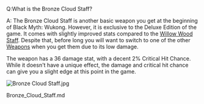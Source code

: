 Q:What is the Bronze Cloud Staff?

A:
The Bronze Cloud Staff is another basic weapon you get at the beginning of Black Myth: Wukong. However, it is exclusive to the Deluxe Edition of the game. It comes with slightly improved stats compared to the [Willow Wood Staff](https://www.ign.com/wikis/black-myth-wukong/Willow_Wood_Staff "Willow Wood Staff"). Despite that, before long you will want to switch to one of the other [Weapons](https://www.ign.com/wikis/black-myth-wukong/Weapons "Weapons") when you get them due to its low damage. 

The weapon has a 36 damage stat, with a decent 2% Critical Hit Chance. While it doesn't have a unique effect, the damage and critical hit chance can give you a slight edge at this point in the game. 

![Bronze Cloud Staff.jpg](https://oyster.ignimgs.com/mediawiki/apis.ign.com/black-myth-wukong/b/b7/Bronze_Cloud_Staff.jpg)

Bronze_Cloud_Staff.md